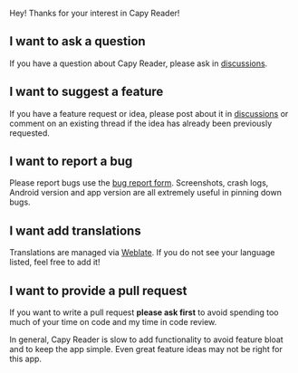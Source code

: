 <!-- Adapted from Clojure's contributing.md https://github.com/clojure/clojure/blob/da1c748123c80fa3e82e24fc8e24a950a3ebccd9/CONTRIBUTING.md -->

Hey! Thanks for your interest in Capy Reader!

## I want to ask a question

If you have a question about Capy Reader, please ask in [discussions](https://github.com/jocmp/capyreader/discussions).

## I want to suggest a feature

If you have a feature request or idea, please post about it in [discussions](https://github.com/jocmp/capyreader/discussions) or comment on an existing thread if the idea has already been previously requested.

## I want to report a bug

Please report bugs use the [bug report form](https://github.com/jocmp/capyreader/issues/new?labels=bug&template=1-bug-report.yml). Screenshots, crash logs, Android version and app version are all extremely useful in pinning down bugs.

## I want add translations

Translations are managed via [Weblate](https://hosted.weblate.org/engage/capy-reader/). If you do not see your language listed, feel free to add it!

## I want to provide a pull request

If you want to write a pull request **please ask first** to avoid spending too much of your time on code and my time in code review.

In general, Capy Reader is slow to add functionality to avoid feature bloat and to keep the app simple. Even great feature ideas may not be right for this app.
